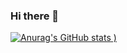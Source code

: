 ### Hi there 👋

[![Anurag's GitHub stats](https://github-readme-stats.vercel.app/api?username=BogdanBon&count_private=true&show_icons=true&theme=highcontrast)
)](https://github.com/anuraghazra/github-readme-stats)
